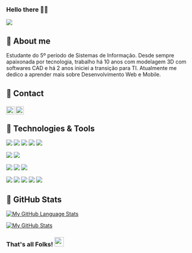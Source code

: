 ### Hello there 🖖🏾
![](https://visitor-badge.glitch.me/badge?page_id=mayaragualberto.mayaragualberto)

## :woman: About me                
Estudante do 5º período de Sistemas de Informação. Desde sempre apaixonada por tecnologia, trabalho há 10 anos com modelagem 3D com softwares CAD e há 2 anos iniciei a transição para TI. Atualmente me dedico a aprender mais sobre Desenvolvimento Web e Mobile.

## 📲 Contact
### <a href="https://discord.com/channels/@me">
  <img align="left" alt="MayaraGualberto Discord" width="22px" src="https://raw.githubusercontent.com/peterthehan/peterthehan/master/assets/discord.svg" />
</a>

### <a href="https://www.linkedin.com/in/mayara-gualberto-70b96a118/">
  <img align="left" alt="MayaraGualberto LinkedIN" width="22px" src="https://raw.githubusercontent.com/peterthehan/peterthehan/master/assets/linkedin.svg" />
</a> 

<br />

## 🔧 Technologies & Tools
![](https://img.shields.io/badge/Code-JavaScript-blue)
![](https://img.shields.io/badge/Code-Python-blue)
![](https://img.shields.io/badge/Code-Java-blue)
![](https://img.shields.io/badge/Code-C++-blue)
![](https://img.shields.io/badge/Code-C%23-blue)

![](https://img.shields.io/badge/WEB-CSS-orange)
![](https://img.shields.io/badge/WEB-HTML-orange)


![](https://img.shields.io/badge/Draw-Illustrator-orange)
![](https://img.shields.io/badge/Draw-Photoshop-orange)
![](https://img.shields.io/badge/Draw-GIMP-orange)

![](https://img.shields.io/badge/CAD-SolidWorks-yellow)
![](https://img.shields.io/badge/CAD-Inventor-yellow)
![](https://img.shields.io/badge/CAD-Fusion360-yellow)
![](https://img.shields.io/badge/CAD-AutoCAD-yellow)
![](https://img.shields.io/badge/CAD-PTC_Creo-yellow)

<!--
## :memo: Wakatime Stats
[![mayaragualberto's wakatime stats](https://github-readme-stats.vercel.app/api/wakatime?username=mayaragualberto)]()
-->

## :memo: GitHub Stats

[![My GitHub Language Stats](https://github-readme-stats.vercel.app/api/top-langs/?username=mayaragualberto&langs_count=5&theme=tokyonight)]() 


[![My GitHub Stats](https://github-readme-stats.vercel.app/api/?username=mayaragualberto&count_private=true&theme=tokyonight&showicons=true)]() 






### That's all Folks! <img src="https://media.giphy.com/media/hvRJCLFzcasrR4ia7z/giphy.gif" width="25px"> 
<!--
**mayaragualberto/mayaragualberto** is a ✨ _special_ ✨ repository because its `README.md` (this file) appears on your GitHub profile.

Here are some ideas to get you started:

- 🔭 I’m currently working on ...
- 🌱 I’m currently learning ...
- 👯 I’m looking to collaborate on ...
- 🤔 I’m looking for help with ...
- 💬 Ask me about ...
- 📫 How to reach me: ...
- 😄 Pronouns: ...
- ⚡ Fun fact: ...
-->
